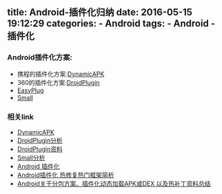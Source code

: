 title: Android-插件化归纳
date: 2016-05-15 19:12:29
categories: 
    - Android
tags:
    - Android
    - 插件化
---

### Android插件化方案:

* 携程的插件化方案:[DynamicAPK](https://github.com/CtripMobile/DynamicAPK)
* 360的插件化方案:[DroidPlugin](https://github.com/Qihoo360/DroidPlugin)
* [EasyPlug](https://github.com/goeasyway/EasyPlug)
* [Small](https://github.com/wequick/Small)

<!-- more -->
### 相关link

* [DynamicAPK](http://www.jianshu.com/p/b43077c7a7dd)
* [DroidPlugin分析](https://github.com/tiann/understand-plugin-framework)
* [DroidPlugin资料](http://www.jianshu.com/p/4111d64947ff)
* [Small分析](http://www.jianshu.com/p/9d15d7e7f0a9)
* [Android 插件化](http://www.jianshu.com/p/c4ec4309de53)
* [Android插件化 热修复热门框架简析](http://www.jianshu.com/p/cd20368a2b50)
* [Android关于分包方案、插件化动态加载APK或DEX 以及热补丁资料总结](http://www.jianshu.com/p/a85bc59d6549)